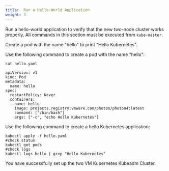 ```yaml
---
title:  Run a Hello-World Application
weight: 3
---
```


Run a hello-world application to verify that the new two-node cluster works properly. All commands in this section must be executed from `kube-master`.

Create a pod with the name "hello" to print "Hello Kubernetes".

Use the following command to create a pod with the name "hello":

```
cat hello.yaml
 
apiVersion: v1
kind: Pod
metadata:
  name: hello
spec:
  restartPolicy: Never
  containers:
  - name: hello
    image: projects.registry.vmware.com/photon/photon4:latest
    command: ["/bin/bash"]
    args: ["-c", "echo Hello Kubernetes"]
```   

Use the following command to create a hello Kubernetes application:

```
kubectl apply -f hello.yaml
#check status
kubectl get pods
#check logs
kubectl logs hello | grep "Hello Kubernetes"
```   

You have successfully set up the two VM Kubernetes Kubeadm Cluster.